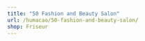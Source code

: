 ```yaml
---
title: "50 Fashion and Beauty Salon"
url: /humacao/50-fashion-and-beauty-salon/
shop: Friseur
---
```

